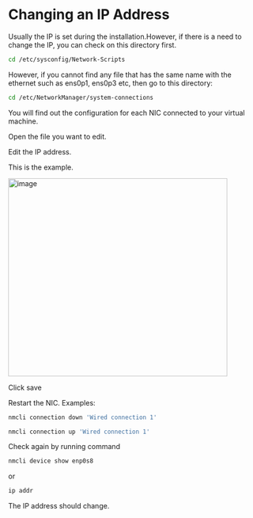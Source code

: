 # Changing an IP Address

Usually the IP is set during the installation.However, if there is a need to change the IP, you can check on this directory first.

```bash
cd /etc/sysconfig/Network-Scripts
```

However, if you cannot find any file that has the same name with the ethernet such as ens0p1, ens0p3 etc, then go to this directory:

```bash
cd /etc/NetworkManager/system-connections
```

You will find out the configuration for each NIC connected to your virtual machine.

Open the file you want to edit.

Edit the IP address.

This is the example.

<img width="443" height="400" alt="image" src="https://github.com/user-attachments/assets/a6f24984-fa95-4ab7-8db0-9291310a2e59" />


Click save

Restart the NIC. Examples:

```bash
nmcli connection down 'Wired connection 1'
```

```bash
nmcli connection up 'Wired connection 1'
```

Check again by running command

```bash
nmcli device show enp0s8
```

or

```bash
ip addr
```

The IP address should change.

